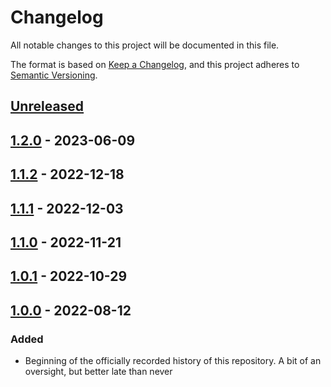# Changelog

All notable changes to this project will be documented in this file.

The format is based on [Keep a Changelog](https://keepachangelog.com/en/1.0.0/),
and this project adheres to [Semantic Versioning](https://semver.org/spec/v2.0.0.html).

<!--
Types of Changes:
 - `Added` for new features.
 - `Changed` for changes in existing functionality.
 - `Deprecated` for soon-to-be removed features.
 - `Removed` for now removed features.
 - `Fixed` for any bug fixes.
 - `Security` in case of vulnerabilities.
-->

## [Unreleased]

## [1.2.0] - 2023-06-09

## [1.1.2] - 2022-12-18

## [1.1.1] - 2022-12-03

## [1.1.0] - 2022-11-21

## [1.0.1] - 2022-10-29

## [1.0.0] - 2022-08-12

### Added

-   Beginning of the officially recorded history of this repository. A bit of an oversight, but better late than never

[Unreleased]: https://github.com/KnightHacks/knighthacks_hackathon/compare/1.2.0...HEAD

[1.2.0]: https://github.com/KnightHacks/knighthacks_hackathon/compare/1.1.2...1.2.0

[1.1.2]: https://github.com/KnightHacks/knighthacks_hackathon/compare/1.1.1...1.1.2

[1.1.1]: https://github.com/KnightHacks/knighthacks_hackathon/compare/1.1.0...1.1.1

[1.1.0]: https://github.com/KnightHacks/knighthacks_hackathon/compare/1.0.1...1.1.0

[1.0.1]: https://github.com/KnightHacks/knighthacks_hackathon/compare/1.0.0...1.0.1

[1.0.0]: https://github.com/KnightHacks/knighthacks_hackathon/compare/ac020379ac76fe68cc8620a7efabf26de3798c4e...1.0.0
